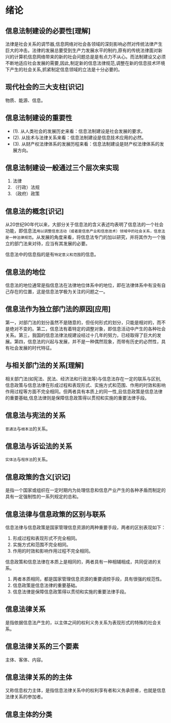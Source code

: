 # 绪论

## 信息法制建设的必要性[理解]

法律是社会关系的调节器,信息网络对社会各领域的深刻影响必然对传统法律产生巨大的冲击。法律的发展总要受到生产力发展水平的制约,原有的传统法律面对新兴的计算机信息网络带来的新的社会问题总是是有点力不从心。而法制建设又必须不断地适应社会发展的需要,因此,制定新的信息法律规范,调整在新的信息技术环境下产生的社会关系,抓紧制定信息领域的立法是十分必要的。

## 现代社会的三大支柱[识记]

物质、能源、信息。

## 信息法制建设的重要性

- (1). 从人类社会的发展历史来看：信息法制建设是社会发展的要求。
- (2). 从技术与法律关系来看：信息法制建设是信息技术应用的必然。
- (3). 从财产权法律体系的发展历程来看：信息法制建设是财产权法律体系的发展方向。

## 信息法制建设一般通过三个层次来实现

1. 法律
2. （行政）法规
3. （政府）政策

## 信息法的概念[识记]

从20世纪90年代以来，大部分关于信息法的含义表述均表明了信息法的一个社会功能，即信息法`用以调整信息活动（或者是信息产业和信息技术）领域中的社会关系，信息法是一种法律规范`。从发展的角度来看，将信息法专门的加以研究，并将其作为一个独立的部门法来对待，应当有其发展的必要。

信息法中的信息指的是有`特定意义和范围`的信息。

## 信息法的地位

信息法的地位通常是指信息法在法律地位体系中的地位，即在法律体系中有没有自己存在的位置，这是信息法学极为关注的问题之一。

## 信息法作为独立部门法的原因[应用]

第一，对部门法的划分虽然不是随意的，但任何形式的划分，只能是相对的，而不是绝对不变的。第二，信息法有着特定的调整对象，即信息活动中产生的各种社会关系。第三，我国的信息法律法规建设经过十几年的努力，已经取得了巨大的发展。第四，信息法的兴起与发展，并不是一种偶然现象，而带有历史的必然性，具有社会发展的时代特征。

## 与相关部门法的关系[理解]

相关部门法(如宪法、民法、经济法和行政法等)与信息法存在一定的联系与区别,信息政策与信息法律在形成过程和表现形式、实施方式和范围、作用的时效和影响作用过程等方面不完全相同。但两者具有本质上的同一性,且信息政策是信息法律的重要基础,信息法律则是保障信息政策得以贯彻和实施的重要法律手段。

## 信息法与宪法的关系

`普通法`与`根本法`的关系。

## 信息法与诉讼法的关系

`实体法`与`程序法`的关系。

## 信息政策的含义[识记]

是指一个国家或组织在一定时期内为处理信息和信息产业产生的各种矛盾而制定的具有一定强制性的一系列规定的总和。

## 信息法律与信息政策的区别与联系

信息法律与信息政策是国家管理信息资源的两种重要手段，两者的区别表现如下：

1. 形成过程和表现形式不完全相同。
2. 实施方式和范围不完全相同。
3. 作用的时效和影响作用过程不完全相同。

信息政策和信息法律在本质上是相同的，两者具有一种相辅相成，共同促进的关系。

1. 两者本质相同，都是国家管理信息资源的重要调控手段，具有很强的规范性。
2. 信息政策是信息法律的重要基础。
3. 信息法律是保障信息政策得以贯彻和实施的重要法律手段。

## 信息法律关系

是指依据信息法产生的，以主体之间的权利义务关系为表现形式的特殊的社会关系。

## 信息法律关系的三个要素

主体、客体、内容。

## 信息法律关系的的主体

又称信息权力主体，是指信息法律关系中的权利享有者和义务承担者，也就是信息法律关系的参加者。

## 信息主体的分类
